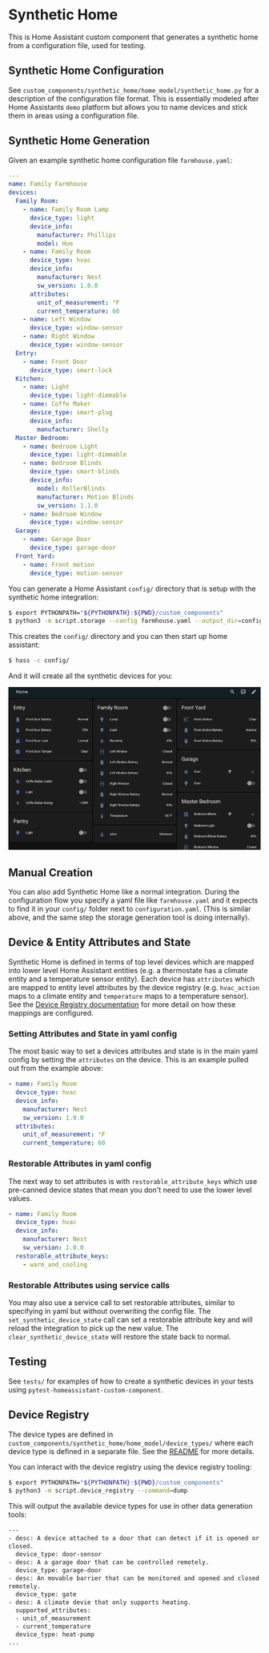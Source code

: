 # Synthetic Home

This is Home Assistant custom component that generates a synthetic home from a
configuration file, used for testing.

## Synthetic Home Configuration

See `custom_components/synthetic_home/home_model/synthetic_home.py` for a description of the configuration
file format. This is essentially modeled after Home Assistants `demo` platform
but allows you to name devices and stick them in areas using a configuration file.

## Synthetic Home Generation

Given an example synthetic home configuration file `farmhouse.yaml`:

```yaml
---
name: Family Farmhouse
devices:
  Family Room:
    - name: Family Room Lamp
      device_type: light
      device_info:
        manufacturer: Phillips
        model: Hue
    - name: Family Room
      device_type: hvac
      device_info:
        manufacturer: Nest
        sw_version: 1.0.0
      attributes:
        unit_of_measurement: °F
        current_temperature: 60
    - name: Left Window
      device_type: window-sensor
    - name: Right Window
      device_type: window-sensor
  Entry:
    - name: Front Door
      device_type: smart-lock
  Kitchen:
    - name: Light
      device_type: light-dimmable
    - name: Coffe Maker
      device_type: smart-plug
      device_info:
        manufacturer: Shelly
  Master Bedroom:
    - name: Bedroom Light
      device_type: light-dimmable
    - name: Bedroom Blinds
      device_type: smart-blinds
      device_info:
        model: RollerBlinds
        manufacturer: Motion Blinds
        sw_version: 1.1.0
    - name: Bedroom Window
      device_type: window-sensor
  Garage:
    - name: Garage Door
      device_type: garage-door
  Front Yard:
    - name: Front motion
      device_type: motion-sensor
```

You can generate a Home Assistant `config/` directory that is setup with the
synthetic home integration:

```bash
$ export PYTHONPATH="${PYTHONPATH}:${PWD}/custom_components"
$ python3 -m script.storage --config farmhouse.yaml --output_dir=config/
```

This creates the `config/` directory and you can then start up home assistant:

```bash
$ hass -c config/
```

And it will create all the synthetic devices for you:

![Screenshot](synthetic_home.png)

## Manual Creation

You can also add Synthetic Home like a normal integration. During the configuration
flow you specify a yaml file like `farmhouse.yaml` and it expects to find it in your
`config/` folder next to `configuration.yaml`. (This is similar above, and the same
step the storage generation tool is doing internally).

## Device & Entity Attributes and State

Synthetic Home is defined in terms of top level devices which are mapped into
lower level Home Assistant entities (e.g. a thermostate has a climate entity
and a temperature sensor entity). Each device has `attributes` which are mapped
to entity level attributes by the device registry (e.g. `hvac_action` maps to
a climate entity and `temperature` maps to a temperature sensor). See the
[Device Registry documentation](custom_components/synthetic_home/home_model/device_types/README.md)
for more detail on how these mappings are configured.

### Setting Attributes and State in yaml config

The most basic way to set a devices attributes and state is in the main yaml
config by setting the `attributes` on the device. This is an example pulled out
from the example above:

```yaml
- name: Family Room
  device_type: hvac
  device_info:
    manufacturer: Nest
    sw_version: 1.0.0
  attributes:
    unit_of_measurement: °F
    current_temperature: 60
```

### Restorable Attributes in yaml config

The next way to set attributes is with `restorable_attribute_keys`
which use pre-canned device states that mean you don't need to use the lower
level values.

```yaml
- name: Family Room
  device_type: hvac
  device_info:
    manufacturer: Nest
    sw_version: 1.0.0
  restorable_attribute_keys:
    - warm_and_cooling
```

### Restorable Attributes using service calls

You may also use a service call to set restorable attributes, similar to
specifying in yaml but without overwriting the config file. The `set_synthetic_device_state`
call can set a restorable attribute key and will reload the integration to pick
up the new value. The `clear_synthetic_device_state` will restore the state back to normal.

## Testing

See `tests/` for examples of how to create a synthetic devices in your tests
using `pytest-homeassistant-custom-component`.

## Device Registry

The device types are defined in `custom_components/synthetic_home/home_model/device_types/`
where each device type is defined in a separate file. See the [README](custom_components/synthetic_home/home_model/device_types/README.md) for more details.

You can interact with the device registry using the device registry tooling:

```bash
$ export PYTHONPATH="${PYTHONPATH}:${PWD}/custom_components"
$ python3 -m script.device_registry --command=dump
```

This will output the available device types for use in other data generation tools:

```
---
- desc: A device attached to a door that can detect if it is opened or closed.
  device_type: door-sensor
- desc: A a garage door that can be controlled remotely.
  device_type: garage-door
- desc: An movable barrier that can be monitored and opened and closed remotely.
  device_type: gate
- desc: A climate devie that only supports heating.
  supported_attributes:
  - unit_of_measurement
  - current_temperature
  device_type: heat-pump
...
```
